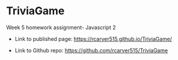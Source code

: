 # TriviaGame
Week 5 homework assignment- Javascript 2

* Link to published page:
https://rcarver515.github.io/TriviaGame/

* Link to Github repo:
https://github.com/rcarver515/TriviaGame
